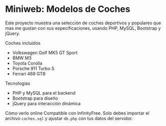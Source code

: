 # Miniweb: Modelos de Coches

Este proyecto muestra una selección de coches deportivos y populares que mas me gustan con sus especificaciones, usando PHP, MySQL, Bootstrap y jQuery.

Coches incluidos
- Volkswagen Golf MK5 GT Sport
- BMW M3
- Toyota Corolla
- Porsche 911 Turbo S
- Ferrari 488 GTB

Tecnologías
- PHP y MySQL para el backend
- Bootstrap para diseño
- jQuery para interacción dinámica

Cómo verlo online
Compatible con InfinityFree. Solo debes importar el archivo `coches.sql` y ajustar `db.php` con tus datos del servidor.
